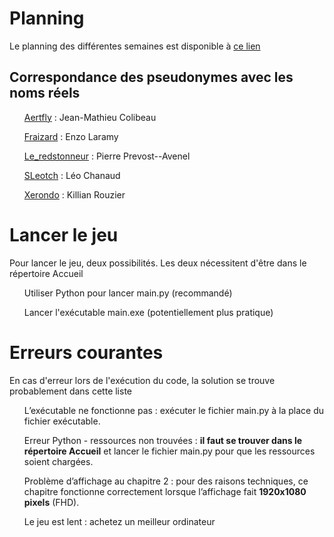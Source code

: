 <h1>Planning</h1>
Le planning des différentes semaines est disponible à <a href="https://docs.google.com/spreadsheets/d/13d2IOjfmGNOatF2v4r1G-6QKcpPHt1CAjCwbfH29-w4/edit?usp=sharing"> ce lien </a>

<h2>Correspondance des pseudonymes avec les noms réels</h2>
<ul><a href="https://github.com/Aertfly">Aertfly</a> : Jean-Mathieu Colibeau</ul>
<ul><a href="https://github.com/Fraizard">Fraizard</a> : Enzo Laramy</ul>
<ul><a href="https://github.com/LeRedstonneur">Le_redstonneur</a> : Pierre Prevost--Avenel</ul>
<ul><a href="https://github.com/SLeotch">SLeotch</a> : Léo Chanaud</ul>
<ul><a href="https://github.com/Xerondo">Xerondo</a> : Killian Rouzier</ul>

<h1>Lancer le jeu</h1>
<p>Pour lancer le jeu, deux possibilités. Les deux nécessitent d'être dans le répertoire Accueil</p>
<ul>Utiliser Python pour lancer main.py (recommandé)</ul>
<ul>Lancer l'exécutable main.exe (potentiellement plus pratique)</ul>

<h1>Erreurs courantes</h1>
<p>En cas d'erreur lors de l'exécution du code, la solution se trouve probablement dans cette liste</p>
<ul>L’exécutable ne fonctionne pas : exécuter le fichier main.py à la place du fichier exécutable.</ul>
<ul>Erreur Python - ressources non trouvées : <strong>il faut se trouver dans le répertoire Accueil</strong> et lancer le fichier main.py pour que les ressources soient chargées.</ul>
<ul>Problème d’affichage au chapitre 2 : pour des raisons techniques, ce chapitre fonctionne correctement lorsque l’affichage fait <strong>1920x1080 pixels</strong> (FHD).</ul>
<ul>Le jeu est lent : achetez un meilleur ordinateur</ul>
